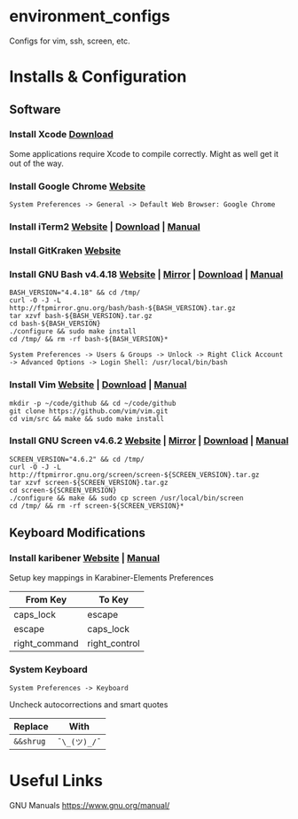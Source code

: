 environment_configs
===================

Configs for vim, ssh, screen, etc.

# Installs & Configuration

## Software
### Install Xcode [Download](https://developer.apple.com/download/)
Some applications require Xcode to compile correctly. Might as well get it out of the way.

### Install Google Chrome [Website](https://www.google.com/chrome/)
```
System Preferences -> General -> Default Web Browser: Google Chrome
```

### Install iTerm2 [Website](www.iterm2.com) | [Download](https://www.iterm2.com/downloads.html) | [Manual](https://www.iterm2.com/documentation.html)
### Install GitKraken [Website](https://www.gitkraken.com/)

### Install GNU Bash v4.4.18 [Website](https://www.gnu.org/software/bash/) | [Mirror](http://ftpmirror.gnu.org/bash/) | [Download](http://ftpmirror.gnu.org/bash/bash-4.4.18.tar.gz) | [Manual](https://www.gnu.org/software/bash/manual/bash.html)
```
BASH_VERSION="4.4.18" && cd /tmp/
curl -O -J -L http://ftpmirror.gnu.org/bash/bash-${BASH_VERSION}.tar.gz
tar xzvf bash-${BASH_VERSION}.tar.gz
cd bash-${BASH_VERSION}
./configure && sudo make install
cd /tmp/ && rm -rf bash-${BASH_VERSION}*
```
```
System Preferences -> Users & Groups -> Unlock -> Right Click Account -> Advanced Options -> Login Shell: /usr/local/bin/bash
```

### Install Vim [Website](https://www.vim.org/) | [Download](https://www.vim.org/download.php) | [Manual](http://vimdoc.sourceforge.net/htmldoc/help.html)
```
mkdir -p ~/code/github && cd ~/code/github
git clone https://github.com/vim/vim.git
cd vim/src && make && sudo make install
```

### Install GNU Screen v4.6.2 [Website](https://www.gnu.org/software/screen/) | [Mirror](http://ftpmirror.gnu.org/screen/) | [Download](http://ftpmirror.gnu.org/screen/screen-4.6.2.tar.gz) | [Manual](https://www.gnu.org/software/screen/manual/screen.html)
```
SCREEN_VERSION="4.6.2" && cd /tmp/
curl -O -J -L http://ftpmirror.gnu.org/screen/screen-${SCREEN_VERSION}.tar.gz
tar xzvf screen-${SCREEN_VERSION}.tar.gz
cd screen-${SCREEN_VERSION}
./configure && make && sudo cp screen /usr/local/bin/screen
cd /tmp/ && rm -rf screen-${SCREEN_VERSION}*
```

## Keyboard Modifications
### Install karibener [Website](https://pqrs.org/osx/karabiner/) | [Manual](https://pqrs.org/osx/karabiner/document.html)
Setup key mappings in Karabiner-Elements Preferences

From Key | To Key
-------- | ------
caps_lock | escape
escape | caps_lock
right_command | right_control

### System Keyboard
```
System Preferences -> Keyboard
```
Uncheck autocorrections and smart quotes

Replace | With
------- | ----
`&&shrug` | `¯\_(ツ)_/¯`

# Useful Links
GNU Manuals https://www.gnu.org/manual/
